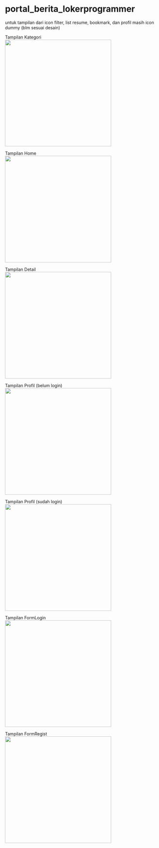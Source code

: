 # portal_berita_lokerprogrammer
untuk tampilan dari icon filter, list resume, bookmark, dan profil masih icon dummy (blm sesuai desain)

Tampilan Kategori
<br>
<img src="mock_up_apk/kat.png" width="350">

Tampilan Home
<br>
<img src="mock_up_apk/home.png" width="350">

Tampilan Detail
<br>
<img src="mock_up_apk/detail.png" width="350">

Tampilan Profil (belum login)
<br>
<img src="mock_up_apk/profil_blm.png" width="350">

Tampilan Profil (sudah login)
<br>
<img src="mock_up_apk/profil_sdh.png" width="350">

Tampilan FormLogin
<br>
<img src="mock_up_apk/login.png" width="350">

Tampilan FormRegist
<br>
<img src="mock_up_apk/regist.png" width="350">

